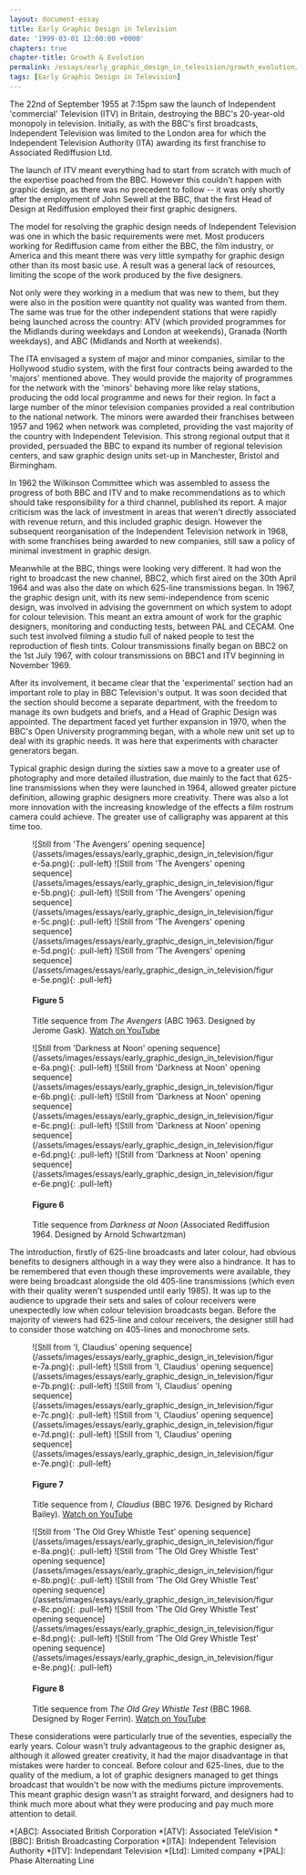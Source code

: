 ```yaml
---
layout: document-essay
title: Early Graphic Design in Television
date: '1999-03-01 12:00:00 +0000'
chapters: true
chapter-title: Growth & Evolution
permalink: /essays/early_graphic_design_in_television/growth_evolution/
tags: [Early Graphic Design in Television]
---
```

The 22nd of September 1955 at 7:15pm saw the launch of Independent 'commercial' Television (ITV) in Britain, destroying the BBC's 20-year-old monopoly in television. Initially, as with the BBC's first broadcasts, Independent Television was limited to the London area for which the Independent Television Authority (ITA) awarding its first franchise to Associated Rediffusion Ltd.

The launch of ITV meant everything had to start from scratch with much of the expertise poached from the BBC. However this couldn't happen with graphic design, as there was no precedent to follow -- it was only shortly after the employment of John Sewell at the BBC, that the first Head of Design at Rediffusion employed their first graphic designers.

The model for resolving the graphic design needs of Independent Television was one in which the basic requirements were met. Most producers working for Rediffusion came from either the BBC, the film industry, or America and this meant there was very little sympathy for graphic design other than its most basic use. A result was a general lack of resources, limiting the scope of the work produced by the five designers.

Not only were they working in a medium that was new to them, but they were also in the position were quantity not quality was wanted from them. The same was true for the other independent stations that were rapidly being launched across the country: ATV (which provided programmes for the Midlands during weekdays and London at weekends), Granada (North weekdays), and ABC (Midlands and North at weekends).

The ITA envisaged a system of major and minor companies, similar to the Hollywood studio system, with the first four contracts being awarded to the 'majors' mentioned above. They would provide the majority of programmes for the network with the 'minors' behaving more like relay stations, producing the odd local programme and news for their region. In fact a large number of the minor television companies provided a real contribution to the national network. The minors were awarded their franchises between 1957 and 1962 when network was completed, providing the vast majority of the country with Independent Television. This strong regional output that it provided, persuaded the BBC to expand its number of regional television centers, and saw graphic design units set-up in Manchester, Bristol and Birmingham.

In 1962 the Wilkinson Committee which was assembled to assess the progress of both BBC and ITV and to make recommendations as to which should take responsibility for a third channel, published its report. A major criticism was the lack of investment in areas that weren't directly associated with revenue return, and this included graphic design. However the subsequent reorganisation of the Independent Television network in 1968, with some franchises being awarded to new companies, still saw a policy of minimal investment in graphic design.

Meanwhile at the BBC, things were looking very different. It had won the right to broadcast the new channel, BBC2, which first aired on the 30th April 1964 and was also the date on which 625-line transmissions began. In 1967, the graphic design unit, with its new semi-independence from scenic design, was involved in advising the government on which system to adopt for colour television. This meant an extra amount of work for the graphic designers, monitoring and conducting tests, between PAL and CECAM. One such test involved filming a studio full of naked people to test the reproduction of flesh tints. Colour transmissions finally began on BBC2 on the 1st July 1967, with colour transmissions on BBC1 and ITV beginning in November 1969.

After its involvement, it became clear that the 'experimental' section had an important role to play in BBC Television's output. It was soon decided that the section should become a separate department, with the freedom to manage its own budgets and briefs, and a Head of Graphic Design was appointed. The department faced yet further expansion in 1970, when the BBC's Open University programming began, with a whole new unit set up to deal with its graphic needs. It was here that experiments with character generators began.

Typical graphic design during the sixties saw a move to a greater use of photography and more detailed illustration, due mainly to the fact that 625-line transmissions when they were launched in 1964, allowed greater picture definition, allowing graphic designers more creativity. There was also a lot more innovation with the increasing knowledge of the effects a film rostrum camera could achieve. The greater use of calligraphy was apparent at this time too.

<figure id="figure-5">
    ![Still from 'The Avengers' opening sequence](/assets/images/essays/early_graphic_design_in_television/figure-5a.png){: .pull-left}
    ![Still from 'The Avengers' opening sequence](/assets/images/essays/early_graphic_design_in_television/figure-5b.png){: .pull-left}
    ![Still from 'The Avengers' opening sequence](/assets/images/essays/early_graphic_design_in_television/figure-5c.png){: .pull-left}
    ![Still from 'The Avengers' opening sequence](/assets/images/essays/early_graphic_design_in_television/figure-5d.png){: .pull-left}
    ![Still from 'The Avengers' opening sequence](/assets/images/essays/early_graphic_design_in_television/figure-5e.png){: .pull-left}
    <figcaption>
        <h4>Figure 5</h4>
        <p>Title sequence from <cite>The Avengers</cite> (ABC 1963. Designed by Jerome Gask). <a href="http://www.youtube.com/watch?v=aDy_-dvMCNs" rel="related">Watch on YouTube</a></p>
    </figcaption>
</figure>

<figure id="figure-6">
    ![Still from 'Darkness at Noon' opening sequence](/assets/images/essays/early_graphic_design_in_television/figure-6a.png){: .pull-left}
    ![Still from 'Darkness at Noon' opening sequence](/assets/images/essays/early_graphic_design_in_television/figure-6b.png){: .pull-left}
    ![Still from 'Darkness at Noon' opening sequence](/assets/images/essays/early_graphic_design_in_television/figure-6c.png){: .pull-left}
    ![Still from 'Darkness at Noon' opening sequence](/assets/images/essays/early_graphic_design_in_television/figure-6d.png){: .pull-left}
    ![Still from 'Darkness at Noon' opening sequence](/assets/images/essays/early_graphic_design_in_television/figure-6e.png){: .pull-left}
    <figcaption>
        <h4>Figure 6</h4>
        <p>Title sequence from <cite>Darkness at Noon</cite> (Associated Rediffusion 1964. Designed by Arnold Schwartzman)</p>
    </figcaption>
</figure>

The introduction, firstly of 625-line broadcasts and later colour, had obvious benefits to designers although in a way they were also a hindrance. It has to be remembered that even though these improvements were available, they were being broadcast alongside the old 405-line transmissions (which even with their quality weren't suspended until early 1985). It was up to the audience to upgrade their sets and sales of colour receivers were unexpectedly low when colour television broadcasts began. Before the majority of viewers had 625-line and colour receivers, the designer still had to consider those watching on 405-lines and monochrome sets.

<figure id="figure-7">
    ![Still from 'I, Claudius' opening sequence](/assets/images/essays/early_graphic_design_in_television/figure-7a.png){: .pull-left}
    ![Still from 'I, Claudius' opening sequence](/assets/images/essays/early_graphic_design_in_television/figure-7b.png){: .pull-left} 
    ![Still from 'I, Claudius' opening sequence](/assets/images/essays/early_graphic_design_in_television/figure-7c.png){: .pull-left}
    ![Still from 'I, Claudius' opening sequence](/assets/images/essays/early_graphic_design_in_television/figure-7d.png){: .pull-left}
    ![Still from 'I, Claudius' opening sequence](/assets/images/essays/early_graphic_design_in_television/figure-7e.png){: .pull-left}
    <figcaption>
        <h4>Figure 7</h4>
        <p>Title sequence from <cite>I, Claudius</cite> (BBC 1976. Designed by Richard Bailey). <a href="http://www.youtube.com/watch?v=pKwaCTfa1EE" rel="related">Watch on YouTube</a></p>
    </figcaption>
</figure>

<figure id="figure-8">
    ![Still from 'The Old Grey Whistle Test' opening sequence](/assets/images/essays/early_graphic_design_in_television/figure-8a.png){: .pull-left} 
    ![Still from 'The Old Grey Whistle Test' opening sequence](/assets/images/essays/early_graphic_design_in_television/figure-8b.png){: .pull-left}
    ![Still from 'The Old Grey Whistle Test' opening sequence](/assets/images/essays/early_graphic_design_in_television/figure-8c.png){: .pull-left}
    ![Still from 'The Old Grey Whistle Test' opening sequence](/assets/images/essays/early_graphic_design_in_television/figure-8d.png){: .pull-left}
    ![Still from 'The Old Grey Whistle Test' opening sequence](/assets/images/essays/early_graphic_design_in_television/figure-8e.png){: .pull-left}
    <figcaption>
        <h4>Figure 8</h4>
        <p>Title sequence from <cite>The Old Grey Whistle Test</cite> (BBC 1968. Designed by Roger Ferrin). <a href="http://www.youtube.com/watch?v=KNNAfzKwRn4" rel="related">Watch on YouTube</a></p>
    </figcaption>
</figure>

These considerations were particularly true of the seventies, especially the early years. Colour wasn't truly advantageous to the graphic designer as, although it allowed greater creativity, it had the major disadvantage in that mistakes were harder to conceal. Before colour and 625-lines, due to the quality of the medium, a lot of graphic designers managed to get things broadcast that wouldn't be now with the mediums picture improvements. This meant graphic design wasn't as straight forward, and designers had to think much more about what they were producing and pay much more attention to detail.

*[ABC]: Associated British Corporation
*[ATV]: Associated TeleVision
*[BBC]: British Broadcasting Corporation
*[ITA]: Independent Television Authority
*[ITV]: Independant Television
*[Ltd]: Limited company
*[PAL]: Phase Alternating Line